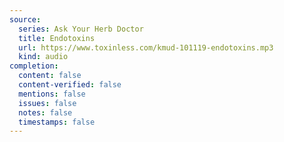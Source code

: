```yaml
---
source:
  series: Ask Your Herb Doctor
  title: Endotoxins
  url: https://www.toxinless.com/kmud-101119-endotoxins.mp3
  kind: audio
completion:
  content: false
  content-verified: false
  mentions: false
  issues: false
  notes: false
  timestamps: false
---
```

